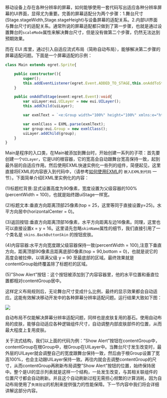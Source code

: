移动设备上存在各种分辨率的屏幕，如何能够使用一套代码写出适应各种分辨率屏幕的UI界面，显得尤为重要。完善的屏幕适配分为两个步骤：1.舞台尺寸(Stage.stageWidth,Stage.stageHeight)与设备屏幕的适配关系。2.内部UI界面与舞台尺寸的适配关系。通常所说的屏幕适配都只做到了第一步骤，也就是通过设置舞台的`scaleMode`属性来解决舞台尺寸，但是没有做第二个步骤，仍然无法达到预期效果。

而在 EUI 库里，通过引入自适应流式布局（简称自动布局），能够解决第二步骤的屏幕适配问题。下面是一个屏幕适配的示例：

~~~ typescript
class Main extends egret.Sprite{

    public constructor(){
        super();
        this.addEventListener(egret.Event.ADDED_TO_STAGE,this.onAddToStage,this);
    }

    public onAddToStage(event:egret.Event):void{
        var uiLayer:eui.UILayer = new eui.UILayer();
        this.addChild(uiLayer);

        var exmlText = `<e:Group width="100%" height="100%" xmlns:e="http://ns.egret.com/eui"> <e:Image source="image/header-background.png" fillMode="repeat" width="100%" height="90"/> <e:Label horizontalCenter="0" top="25" text="Alert"/> <e:Button skinName="skins.BackButtonSkin" top="16" left="16" label="Back"/> <e:Group width="100%" top="90" bottom="0"> <e:Button skinName="skins.ButtonSkin" horizontalCenter="0" verticalCenter="0" label="Show Alert"/> </e:Group> </e:Group>`;

        var exmlClass = EXML.parse(exmlText);
        var group:eui.Group = new exmlClass();
        uiLayer.addChild(group);
    }
}
~~~

Main是程序的入口类，在Main被添加到舞台时，开始创建一系列的子项：首先要创建一个`UILayer`，它是UI的根容器，它的宽高会自动跟舞台宽高保持一致，起到最外层的自适应作用。然后使用EXML快速实例化一些列的组件，简便起见，这里直接将EXML的内容嵌入到代码中，（请参考[如何使用EXML](../../EXML/useEXML/README.md)的 `嵌入EXML到代码` 一节）。下面简单介绍EXML里实例化的内容：

(1)标题栏背景:显式设置高度为90像素，宽度设置为父级容器的100%(percentWidth = 100)，也就是始终跟uiStage一样宽。

(2)标题文本:垂直方向距离顶部25像素(top = 25，这里等同于直接设置y=25)。水平方向居中(horizontalCenter = 0)。

(3)返回按钮:垂直方向距离顶部16像素，水平方向距离左边16像素。同理，这里也可以直接设置x = y = 16。这里请先忽略`skinName`属性的细节，我们直接引用了一个类名是 `skins.BackButtonSkin` 的按钮皮肤。

(4)内容容器:水平方向宽度跟父级容器保持一致(percentWidth = 100),注意下垂直方向，距离顶部90像素且距离底部0像素(top = 90,bottom = 0)，也就是说它的高度会被拉伸，以填满父级 y = 90 至最底部的区域。最终效果就是contentGroup始终覆盖除了标题栏的区域。

(5)”Show Alert”按钮：这个按钮被添加到了内容容器里，他的水平位置和垂直位置都相对contentGroup居中。

这样定义布局规则后，无论舞台尺寸变成什么比例，最终的显示效果都会自动适应。这能有效解决移动开发中的各种屏幕分辨率适配问题。运行结果大致如下图：

![](55cdd4a39b2ab.jpg)

自动布局不仅能解决屏幕分辨率适配问题，同样也是皮肤复用的基石。使用自动布局的皮肤，能够自动适应各种逻辑组件尺寸，自动调整内部皮肤部件的位置，从而最大程度上复用皮肤。

关于流式结构，我们以上面的代码为例：”Show Alert”按钮在contentGroup中，contentGroup在根Group中，根Group在UILayer中。当舞台尺寸发生改变时，最外层的UILayer就会调整自己的宽度跟舞台保持一致，然后由于根Group设置了宽高100%，也会主动跟UILayer保持一致。再往内就会去调整contentGroup的尺寸，从而contentGroup再刷新布局调整”Show Alert”按钮的位置，始终保持居中。整个是UI的显示列表就是这样一个结构，一处发生改变，与其相关联组件的位置尺寸都会自动刷新。并且这个自动刷新过程无需担心频繁的计算消耗，因为自动布局使用了`失效验证`的机制来提供强力的性能保障。下一节内容中我们将会详细讲解这部分内容。